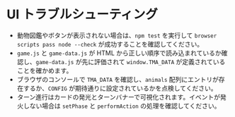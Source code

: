 <!-- Location: docs/ui-troubleshooting.md -->
<!-- Purpose: Document quick checks when the UI fails to render expected sections. -->
<!-- Rationale: Capture regression fixes so future contributors can diagnose missing cards or buttons. -->

# UI トラブルシューティング

- 動物図鑑やボタンが表示されない場合は、`npm test` を実行して `browser scripts pass node --check` が成功することを確認してください。
- `game.js` と `game-data.js` が HTML から正しい順序で読み込まれているか確認し、`game-data.js` が先に評価されて `window.TMA_DATA` が定義されていることを確かめます。
- ブラウザのコンソールで `TMA_DATA` を確認し、`animals` 配列にエントリが存在するか、`CONFIG` が期待通りに設定されているかを点検してください。
- ターン進行はカードの発光とターンバナーで可視化されます。イベントが発火しない場合は `setPhase` と `performAction` の処理を確認してください。
